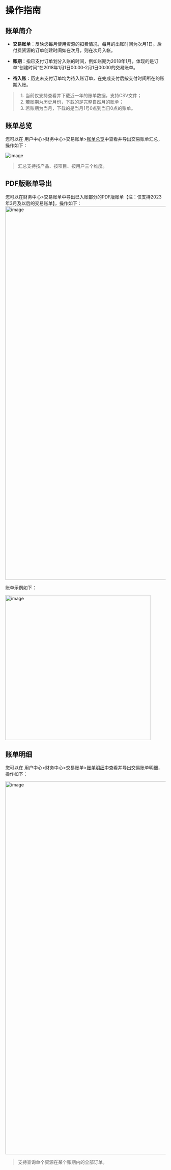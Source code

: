 # 操作指南

##  账单简介 

- **交易账单**：反映您每月使用资源的扣费情况，每月的出账时间为次月1日。后付费资源的订单创建时间如在次月，则在次月入帐。

- **账期**：指已支付订单划分入账的时间，例如账期为2018年1月，体现的是订单“创建时间”在2018年1月1日00:00-2月1日00:00的交易账单。

- **待入账**：历史未支付订单均为待入账订单，在完成支付后按支付时间所在的账期入账。


> 1. 当前仅支持查看并下载近一年的账单数据，支持CSV文件；
> 2. 若账期为历史月份，下载的是完整自然月的账单；
> 3. 若账期为当月，下载的是当月1号0点到当日0点的账单。

## 账单总览

您可以在 用户中心\>财务中心\>交易账单\>[账单总览](https://accountv2.ucloud.cn/bills/overview)中查看并导出交易账单汇总，操作如下：

![image](https://user-images.githubusercontent.com/107971405/225288888-0e0510f2-06aa-4c24-b6e5-163cb8586cbb.png)

> 汇总支持按产品、按项目、按用户三个维度。

## PDF版账单导出

您可以在财务中心\>交易账单中导出已入账部分的PDF版账单【注：仅支持2023年3月及以后的交易账单】，操作如下： 
<img width="1175" alt="image" src="https://user-images.githubusercontent.com/107971405/225290179-ade73b28-9264-42c5-b1db-a8a2ba8d1d1c.png">

账单示例如下：
>
<img width="456" alt="image" src="https://user-images.githubusercontent.com/107971405/225291420-b7bc852b-f8c6-4fa3-8a9e-29bf7f1e508f.png">


## 账单明细

您可以在 用户中心\>财务中心\>交易账单\>[账单明细](https://accountv2.ucloud.cn/bills/detail)中查看并导出交易账单明细，操作如下：

<img width="1173" alt="image" src="https://user-images.githubusercontent.com/107971405/225289715-f5ccaed3-6a40-4fb9-877f-e705e0fabf52.png">

> 支持查询单个资源在某个账期内的全部订单。

